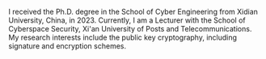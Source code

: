 I received the Ph.D. degree in the School of Cyber Engineering from Xidian University, China, in 2023. Currently, I am a Lecturer with the School of Cyberspace Security, Xi'an University of Posts and Telecommunications. My research interests include the public key cryptography, including signature and encryption schemes.
